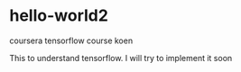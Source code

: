 # hello-world2
coursera tensorflow course koen


This to understand tensorflow. 
I will try to implement it soon

